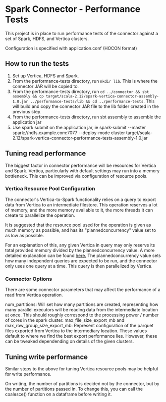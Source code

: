 # Spark Connector - Performance Tests

This project is in place to run performance tests of the connector against a set of Spark, HDFS, and Vertica clusters.

Configuration is specified with application.conf (HOCON format)

## How to run the tests

1. Set up Vertica, HDFS and Spark. 
2. From the performance-tests directory, run `mkdir lib`. This is where the connector JAR will be copied to.
3. From the performance-tests directory, run `cd ../connector && sbt assembly && cp target/scala-2.12/spark-vertica-connector-assembly-1.0.jar ../performance-tests/lib && cd ../performance-tests`. This will build and copy the connector JAR file to the lib folder created in the previous step.
4. From the performance-tests directory, run sbt assembly to assemble the application jar
5. Use spark submit on the application jar, ie spark-submit --master spark://hdfs.example.com:7077 --deploy-mode cluster target/scala-2.12/spark-vertica-connector-performance-tests-assembly-1.0.jar          
 


## Tuning read performance

The biggest factor in connector performance will be resources for Vertica and Spark. Vertica, particularly with default settings may run into a memory bottleneck. This can be improved via configuration of resource pools. 

### Vertica Resource Pool Configuration

The connector's Vertica-to-Spark functionality relies on a query to export data from Vertica to an intermediate filestore. This operation reserves a lot of memory, and the more memory available to it, the more threads it can create to parallelize the operation. 

It is suggested that the resource pool used for the operation is given as much memory as possible, and has its "plannedconcurrency" value set to as low as possible. 

For an explanation of this, any given Vertica in query may only reserve its total provided memory divided by the plannedconcurrency value. A more detailed explanation can be found [here.](https://www.vertica.com/blog/do-you-need-to-put-your-query-on-a-budgetba-p236830/) The plannedconcurrency value sets how many independent queries are expected to be run, and the connector only uses one query at a time. This query is then parallelized by Vertica.

### Connector Options

There are some connector parameters that may affect the performance of a read from Vertica operation.

num_partitions: Will set how many partitions are created, representing how many parallel executors will be reading data from the intermediate location at once. This should roughly correspond to the processing power / number of cores in the spark cluster.
max_file_size_export_mb and max_row_group_size_export_mb: Represent configuration of the parquet files exported from Vertica to the intermediary location. These values default to where we find the best export performance lies. However, these can be tweaked dependending on details of the given clusters.

## Tuning write performance

Similar steps to the above for tuning Vertica resource pools may be helpful for write performance.

On writing, the number of partitions is decided not by the connector, but by the number of partitions passed in. To change this, you can call the coalesce() function on a dataframe before writing it.

